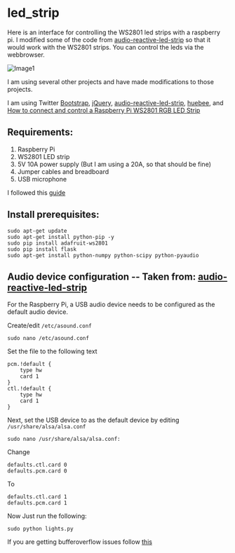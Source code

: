 # led_strip

Here is an interface for controlling the WS2801 led strips with a raspberry pi. I modified some of the code from [audio-reactive-led-strip](https://github.com/scottlawsonbc/audio-reactive-led-strip) so that it would work with the WS2801 strips. You can control the leds via the webbrowser.

![Image1](https://i.imgur.com/77E0aAP.png)

I am using several other projects and have made modifications to those projects.

I am using Twitter [Bootstrap](https://getbootstrap.com/), [jQuery](https://jquery.com/), [audio-reactive-led-strip](https://github.com/scottlawsonbc/audio-reactive-led-strip), [huebee](http://huebee.buzz/), and [How to connect and control a Raspberry Pi WS2801 RGB LED Strip](https://tutorials-raspberrypi.com/how-to-control-a-raspberry-pi-ws2801-rgb-led-strip/)

## Requirements:
1. Raspberry Pi
2. WS2801 LED strip
3. 5V 10A power supply (But I am using a 20A, so that should be fine)
4. Jumper cables and breadboard
5. USB microphone

I followed this [guide](https://tutorials-raspberrypi.com/how-to-control-a-raspberry-pi-ws2801-rgb-led-strip/)

## Install prerequisites:
```
sudo apt-get update
sudo apt-get install python-pip -y
sudo pip install adafruit-ws2801
sudo pip install flask
sudo apt-get install python-numpy python-scipy python-pyaudio
```

## Audio device configuration -- Taken from: [audio-reactive-led-strip](https://github.com/scottlawsonbc/audio-reactive-led-strip)
For the Raspberry Pi, a USB audio device needs to be configured as the default audio device.

Create/edit `/etc/asound.conf`
```
sudo nano /etc/asound.conf
```
Set the file to the following text
```
pcm.!default {
    type hw
    card 1
}
ctl.!default {
    type hw
    card 1
}
```

Next, set the USB device to as the default device by editing `/usr/share/alsa/alsa.conf`
```
sudo nano /usr/share/alsa/alsa.conf:
```
Change
```
defaults.ctl.card 0
defaults.pcm.card 0
```
To
```
defaults.ctl.card 1
defaults.pcm.card 1
```

Now Just run the following:

```
sudo python lights.py
```

If you are getting bufferoverflow issues follow [this](https://github.com/scottlawsonbc/audio-reactive-led-strip/commit/fa492bbffc13cc59820ffff1bf8767daad969620)
